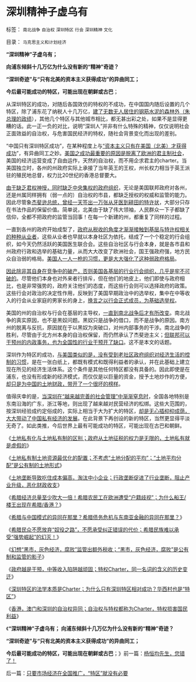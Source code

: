 # 深圳精神子虚乌有

标签： `南北战争` `自治权` `深圳特区` `行会` `深圳精神` `文化` 

目录： `马克思主义和计划经济`

**“深圳精神”子虚乌有；**

**向浦东倾斜十几万亿为什么没有新的“精神”奇迹？**

**“深圳奇迹”与“只有北美的资本主义获得成功”的异曲同工；**

**今后最可能成功的特区，可能出现在朝鲜或古巴**；

从深圳特区的成功，对随后各国效仿的特权的不成功，在中国国内随后设置的几个特区，除了浦东花了纳税人十几万亿，[建了无数无人居住的钢筋水泥的森林外（朱总理的政绩](../../../2011/11/1/从《朱镕基讲话实录》勘探政策演绎逻辑的过程.md)），其他几个特区与其他城市相比，都无甚出彩之处，如果不是显得更糟的话。此一正一负的对比，说明“深圳人”并非有什么特殊的精神，仅仅说明社会正面效益的自治权，与危害国民经济的特权，随社会背景变化而出现的差别。

“中国只有深圳特区成功”，在某种程度上与[“资本主义只有在美国（北美）才获得成功](../../../2011/10/3/欧洲是民主的后进社会；现代资本主义制度发源于美洲殖民地.md)”，有异曲同工之妙。[美国之成功最重要的原因是脱离了欧洲的君主制社会](../../../2011/10/3/欧洲传统的愚昧反动，诺贝尔经济学奖的学术权威！.md)，美国的经济运营变成了自由运作，天然的自治权，而不用企求君主的charter。当美国独立时，各州的州政府实际上承接了当年英王的王权，州长权力相当于英王派驻的殖民地总督，权力比20世纪的香港总督要大。

[由于缺乏君权神授，同时缺乏中央集权的政府组织](../../../2011/2/1/人道主义如何构筑君权神授？.md)，无论是美国联邦政府对各州，还是州属同样拥有（弱一点的）自治权的市县，都缺乏授权的权威和监管的能力。因此尽管象[杰斐逊总统，曾经一天签出一万张从牙医到耕田的特许状](../../../2011/4/20/ComosFederal重温费城立宪会议.md)，大部分只存在书法作品的保留价值。简单说，北美由于缺了伟大领袖，人民群众一下子都缺了信仰，全都不把政府的监管当回事！在每一个新建的州，都重复了同样的过程。

一直到各州的政府开始成型了，[政府从税收的角度才渐渐接触到基层与特许权相关的种种从业者](../../../2011/5/19/美国历史中的腐败和黑社会.md)，这些从业者也早就以本身社区为依托，结成了一个个稳定的行会组织，如今天仍然活跃的美国医生联合会。这些自治社区与行会本身，就是各市县和州政府行政和选举的基础力量，从而大大改变了欧洲社会，国王强政府强，地方民众自治弱的格局。[美国人一人一枪的习惯，更是大大强化了这种弱政府格局](../../../2012/3/30/“一人一票”的多数人暴政和“一人一枪”的自治.md)。

[因此除非其自身在竞争中的破产，否则美国各基层的行业行会组织，几乎是牢不可破的](../../../2011/7/4/工团主义加深经济危机，向中世纪行业工会转变.md)。尽管他们本身也对外来者行排斥，但在他们的地皮上，他们即使与政府相比，也是非常强势的，政府关注他们的态度，而这些行会则可以选择政府的政策。这些行会对政治的决定性作用，反映到了美国早期政治中的选举权，集中在中等收入的行会从业家庭的男家长的身上，[换言之以行会正式成员，为基础选举权](../../../2011/3/16/美国的户籍制度和民粹运动.md)。

美国的州的自治权与行会在基层的主导权，[一直到南北战争后才有所改变](../../../2011/4/2/国际法不相信眼泪，主权无弱者.md)。南北战争的真实原因，也不是黑奴问题。黑奴只是战争的借口，而不是战争的原因。南方州的脱离与反抗，原因就在于以黑奴为突破口，对州内部事务的干涉。南北战争的胜利，尽管由于北方州本身的自治权保留，而仍然承认了杰斐逊主义；[但联邦可以干预州的内政事务，也为全国性的行业干预开了缺口](../../../2012/1/4/美国“加税容易减税难”恰证“愚民总是大多数”.md)。这不是本文的话题。

深圳作为特区的成功，[与美国类似的是，没有受到老社区政府组织对经济生活的控制的习惯](../../../2011/10/5/基督教干扰了美式民主的渐进过程.md)，是在一张白纸上，都既有模式和既得利益者的承认，并在此基础上建立现在所见的经济生活体系。这个条件是其他任何特区都没有具备的。因此即使是在浦东，也没有形成新的经济模式，而仅仅是以巨量的资金，授予土地炒作的方便，[却只是为中国的土地财政，带开了一个很坏的榜样](../../../2008/7/4/三个坏蛋政策博羿老百姓承受高房价危机全部代价.md)。

值得庆幸的是，[当深圳在“越来越完善的社会管理”中渐渐窒息时](../../../2012/7/8/监管的政治信仰是“封建”.md)，全国各地特别是东南沿海的广东，浙江等地，则出现了越来越对民营经济的松绑。这些大范围的，按深圳经验成约定俗成的，实际上相当于大为扩大的特区，[却是无心插枊枊成荫，大大带动了中国私有经济的发展](../../../2009/7/16/中国在党领导下取得民主自由的长足进步.md)。在此背景下再创设的新的特区，当然更显得平淡无奇了。如此类推，今后世界上最有可能成功的特区，可能出现在古巴和朝鲜。

《[土地私有化与土地私有制的区别；政府从土地征税的权力是无限的，土地私有就是虚假的](../../../2012/9/2/土地私有化与土地私有制的区别；粮食危机恐惧症的贫困.md)》

《[土地私有制土地资源最优化的配置；不考虑“土地分配的平均”；“土地平均分配”是公有制的土地形式](../../../2012/9/3/人多地少不够分，怎么土改？.md)》

《[土地垄断导致吃住成本偏高，淘汰中小企业；行政垄断促进了行业垄断，阻止产业升级，恶化财政收支](../../../2012/9/3/房产税未必能降低房价.md)》

《[希腊经济总量至少吹大一倍！希腊农民工在欧洲遭受“户籍歧视”；为什么船王/楼王出现在希腊/香港？](../../../2012/9/3/希腊GDP吹大了多少倍？希腊船王李嘉诚.md)》

《[希腊与中国模式的异同在那里？希腊债务危机与东南亚金融的异同在那里？](../../../2012/9/5/希腊的模式如何演变成欧债危机？.md)》

《[希腊民众不愿放弃“奴役之路”，不愿承受纠正错误的代价；希腊民族难以承受“强势崛起”的幻灭！](../../../2012/9/5/希腊人民难以承受“强势崛起”的幻灭！.md)》

《[幻想“黑市，灰色经济，腐败”监管出额外税收；“黑市，灰色经济，腐败”是公有制和监管的影子](../../../2012/9/5/幻想“黑市，灰色经济，腐败”能榨出额外税收.md)》

《[政府越是干预，中等收入陷阱越顽固；特权Charter，同一名词的含义的历史变迁](../../../2012/9/6/傻逼绝对可以“胜天”.md)》

《[深圳特区的法学本质是Charter；为什么只有深圳特区相对成功？华西村也是“特区”](../../../2012/9/6/为什么只有深圳特区相对成功？.md)》

《[香港，澳门和深圳的自治权异同；自治权与特权都称为Charter，特权损害国民利益](../../../2012/9/6/香港，澳门和深圳的自治权异同；.md)》

《**“深圳精神”子虚乌有； 向浦东倾斜十几万亿为什么没有新的“精神”奇迹？**

**“深圳奇迹”与“只有北美的资本主义获得成功”的异曲同工；**

**今后最可能成功的特区，可能出现在朝鲜或古巴**；》前一篇：[杨恒均先生，您错了！](../../../2012/9/8/杨恒均先生，您错了！.md)

后一篇：[只要市场经济在全国推广，“特区”就没有必要](../../../2012/9/9/只要市场经济在全国推广，“特区”就没有必要.md)